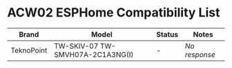 # ACW02 ESPHome Compatibility List

| Brand | Model | Status | Notes |
|-------|-------|--------|-------|
|  TeknoPoint  |  TW-SKIV-07 TW-SMVH07A-2C1A3NG(I)  | - |  _No response_ |
